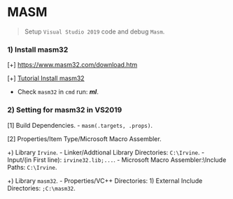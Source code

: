 # MASM
>Setup `Visual Studio 2019` code and debug `Masm`.

### 1) Install masm32

[+] https://www.masm32.com/download.htm

[+] [Tutorial Install masm32](https://asmdude.wordpress.com/2019/02/15/how-to-install-masm32-on-windows-10/)

- Check `masm32` in `cmd` run: *__ml__*.

### 2) Setting for masm32 in VS2019

  [1] Build Dependencies.
    - `masm(.targets, .props)`.
  
  [2] Properties/Item Type/Microsoft Macro Assembler.
  
  +) Library `Irvine`.
    - Linker/Addtional Library Directories: `C:\Irvine`.
    - Input/(in First line): `irvine32.lib;...`.
    - Microsoft Macro Assembler:\Include Paths: `C:\Irvine`.
   
  +) Library `masm32`.
    - Properties/VC++ Directories:
      1) External Include Directories: `;C:\masm32`.
      

      
